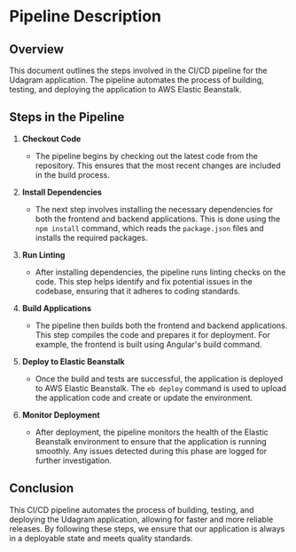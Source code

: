 # Pipeline Description

## Overview

This document outlines the steps involved in the CI/CD pipeline for the Udagram application. The pipeline automates the process of building, testing, and deploying the application to AWS Elastic Beanstalk.

## Steps in the Pipeline

1. **Checkout Code**

   - The pipeline begins by checking out the latest code from the repository. This ensures that the most recent changes are included in the build process.

2. **Install Dependencies**

   - The next step involves installing the necessary dependencies for both the frontend and backend applications. This is done using the `npm install` command, which reads the `package.json` files and installs the required packages.

3. **Run Linting**

   - After installing dependencies, the pipeline runs linting checks on the code. This step helps identify and fix potential issues in the codebase, ensuring that it adheres to coding standards.

4. **Build Applications**

   - The pipeline then builds both the frontend and backend applications. This step compiles the code and prepares it for deployment. For example, the frontend is built using Angular's build command.

5. **Deploy to Elastic Beanstalk**

   - Once the build and tests are successful, the application is deployed to AWS Elastic Beanstalk. The `eb deploy` command is used to upload the application code and create or update the environment.

6. **Monitor Deployment**
   - After deployment, the pipeline monitors the health of the Elastic Beanstalk environment to ensure that the application is running smoothly. Any issues detected during this phase are logged for further investigation.

## Conclusion

This CI/CD pipeline automates the process of building, testing, and deploying the Udagram application, allowing for faster and more reliable releases. By following these steps, we ensure that our application is always in a deployable state and meets quality standards.

